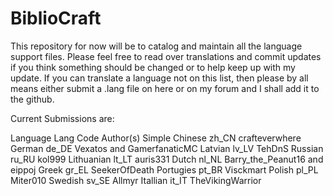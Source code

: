 BiblioCraft
===========
This repository for now will be to catalog and maintain all the language support files. 
Please feel free to read over translations and commit updates if you think something should be changed or
to help keep up with my update. If you can translate a language not on this list, then please by all means 
either submit a .lang file on here or on my forum and I shall add it to the github. 


Current Submissions are:

Language	               Lang Code	               Author(s)
 Simple Chinese	          zh_CN	                    crafteverwhere
 German	                  de_DE                    	Vexatos and GamerfanaticMC
 Latvian	                lv_LV	                    TehDnS
 Russian	                ru_RU	                    kol999
 Lithuanian	              lt_LT	                    auris331
 Dutch	                  nl_NL	                    Barry_the_Peanut16 and eippoj
 Greek	                  gr_EL	                    SeekerOfDeath
 Portugies	              pt_BR	                    Visckmart
 Polish	                  pl_PL	                    Miter010
 Swedish	                sv_SE	                    Allmyr
 Itallian	                it_IT	                    TheVikingWarrior
